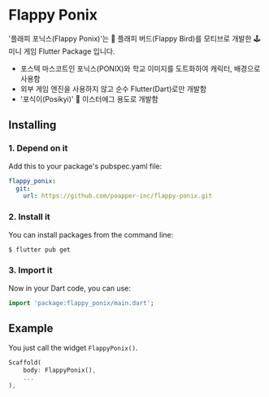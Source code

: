 # Flappy Ponix
'플래피 포닉스(Flappy Ponix)'는 🐤 플래피 버드(Flappy Bird)를 모티브로 개발한 🕹 미니 게임 Flutter Package 입니다.

- 포스텍 마스코트인 포닉스(PONIX)와 학교 이미지를 도트화하여 캐릭터, 배경으로 사용함
- 외부 게임 엔진을 사용하지 않고 순수 Flutter(Dart)로만 개발함
- '포식이(Posikyi)' 🥚 이스터에그 용도로 개발함

## Installing

### 1. Depend on it

Add this to your package's pubspec.yaml file:

```yaml
flappy_ponix:
  git:
    url: https://github.com/poapper-inc/flappy-ponix.git
```

### 2. Install it

You can install packages from the command line:

```sh
$ flutter pub get
```

### 3. Import it

Now in your Dart code, you can use:

```dart
import 'package:flappy_ponix/main.dart';
```

## Example

You just call the widget `FlappyPonix()`.

```dart
Scaffold(
    body: FlappyPonix(),
    ...
),
```
